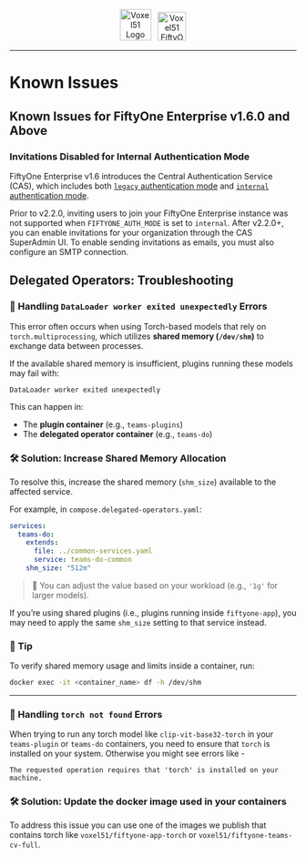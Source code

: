 <!-- markdownlint-disable no-inline-html line-length -->
<!-- markdownlint-disable-next-line first-line-heading -->
<div align="center">
<p align="center">

<img alt="Voxel51 Logo" src="https://user-images.githubusercontent.com/25985824/106288517-2422e000-6216-11eb-871d-26ad2e7b1e59.png" height="55px">
&nbsp;
<img alt="Voxel51 FiftyOne" src="https://user-images.githubusercontent.com/25985824/106288518-24bb7680-6216-11eb-8f10-60052c519586.png" height="50px">

</p>
</div>
<!-- markdownlint-enable no-inline-html line-length -->

---

# Known Issues

## Known Issues for FiftyOne Enterprise v1.6.0 and Above

### Invitations Disabled for Internal Authentication Mode

FiftyOne Enterprise v1.6 introduces the Central Authentication Service (CAS),
which includes both [`legacy` authentication mode][legacy-auth-mode] and
[`internal` authentication mode][internal-auth-mode].

Prior to v2.2.0, inviting users to join your FiftyOne Enterprise instance was
not supported when `FIFTYONE_AUTH_MODE` is set to `internal`. After v2.2.0+, you
can enable invitations for your organization through the CAS SuperAdmin UI. To
enable sending invitations as emails, you must also configure an SMTP
connection.

[internal-auth-mode]:
  https://docs.voxel51.com/enterprise/pluggable_auth.html#internal-mode
[legacy-auth-mode]:
  https://docs.voxel51.com/enterprise/pluggable_auth.html#legacy-mode

## Delegated Operators: Troubleshooting

### :brain: Handling `DataLoader worker exited unexpectedly` Errors

This error often occurs when using Torch-based models that rely on
`torch.multiprocessing`, which utilizes **shared memory (`/dev/shm`)** to
exchange data between processes.

If the available shared memory is insufficient, plugins running these models may
fail with:

```txt
DataLoader worker exited unexpectedly
```

This can happen in:

- The **plugin container** (e.g., `teams-plugins`)
- The **delegated operator container** (e.g., `teams-do`)

### :hammer_and_wrench: Solution: Increase Shared Memory Allocation

To resolve this, increase the shared memory (`shm_size`) available to the
affected service.

For example, in `compose.delegated-operators.yaml`:

```yaml
services:
  teams-do:
    extends:
      file: ../common-services.yaml
      service: teams-do-common
    shm_size: "512m"
```

> :repeat: You can adjust the value based on your workload (e.g., `'1g'` for
> larger models).

If you’re using shared plugins (i.e., plugins running inside `fiftyone-app`),
you may need to apply the same `shm_size` setting to that service instead.

### :mag_right: Tip

To verify shared memory usage and limits inside a container, run:

```bash
docker exec -it <container_name> df -h /dev/shm
```

---

### :brain: Handling `torch not found` Errors

When trying to run any torch model like `clip-vit-base32-torch` in your
`teams-plugin` or `teams-do` containers, you need to ensure that `torch` is
installed on your system. Otherwise you might see errors like -

```shell
The requested operation requires that 'torch' is installed on your machine.
```

### :hammer_and_wrench: Solution: Update the docker image used in your containers

To address this issue you can use one of the images we publish that contains
torch like `voxel51/fiftyone-app-torch` or `voxel51/fiftyone-teams-cv-full`.
